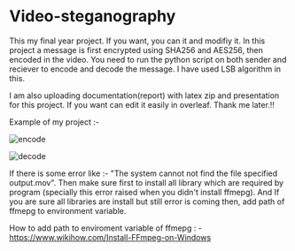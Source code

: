 # Video-steganography

This my final year project. If you want, you can it and modifiy it. 
In this project a message is first encrypted using SHA256 and AES256, then encoded in the video.
You need to run the python script on both sender and reciever to encode and decode the message.
I have used LSB algorithm in this.

I am also uploading documentation(report) with latex zip and presentation for this project. If you want can edit it easily in overleaf.
Thank me later.!!

Example of my project :- 

![encode](https://user-images.githubusercontent.com/67770218/205626138-4806317f-1364-4c13-b0cc-752ffb17b4df.png)


![decode](https://user-images.githubusercontent.com/67770218/205626145-e1fd6b48-cb4a-4725-959f-9fee545bedc3.png)

If there is some error like :- "The system cannot not find the file specified output.mov".
Then make sure first to install all library which are required by program (specially this error raised when you didn't install ffmepg).
And If you are sure all libraries are install but still error is coming then, add path of ffmepg to environment variable.

How to add path to enviroment variable of ffmepg : - https://www.wikihow.com/Install-FFmpeg-on-Windows
